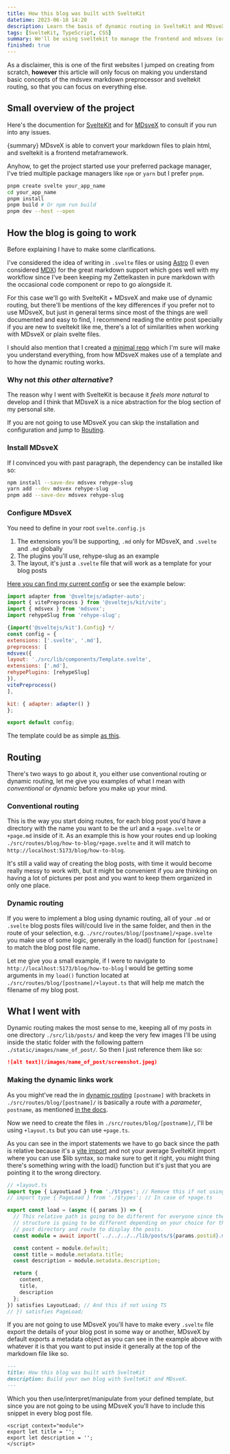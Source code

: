 ```yaml
---
title: How this blog was built with SvelteKit
datetime: 2023-06-18 14:20
description: Learn the basis of dynamic routing in SvelteKit and MDsveX.
tags: [SvelteKit, TypeScript, CSS]
summary: We'll be using sveltekit to manage the frontend and mdsvex (or not) to write the blogs in markdown (plain text), we'll learn how to make use of dynamic routes, and other small extra things.
finished: true
---
```


<script>
import config from '$lib/config';
</script>

As a disclaimer, this is one of the first websites I jumped on creating from scratch, **however** this article will only focus on making you understand basic concepts of the mdsvex markdown preprocessor and sveltekit routing, so that you can focus on everything else.

## Small overview of the project

Here's the documention for [SvelteKit](https://kit.svelte.dev/) and for [MDsveX](https://mdsvex.pngwn.io/) to consult if you run into any issues.

{summary} MDsveX is able to convert your markdown files to plain html, and sveltekit is a frontend metaframework.

Anyhow, to get the project started use your preferred package manager, I've tried multiple package managers like `npm` or `yarn` but I prefer `pnpm`.

```bash
pnpm create svelte your_app_name
cd your_app_name
pnpm install
pnpm build # Or npm run build
pnpm dev --host --open
```

## How the blog is going to work

Before explaining I have to make some clarifications.

I've considered the idea of writing in `.svelte` files or using [Astro](https://astro.build/) (I even considered [MDX](https://mdxjs.com/)) for the great markdown support which goes well with my workflow since I've been keeping my Zettelkasten in pure markdown with the occasional code component or repo to go alongside it.

For this case we'll go with SvelteKit + MDsveX and make use of dynamic routing, but there'll be mentions of the key differences if you prefer not to use MDsveX, but just in general terms since most of the things are well documented and easy to find, I recommend reading the entire post specially if you are new to sveltekit like me, there's a lot of similarities when working with MDsveX or plain svelte files.

I should also mention that I created a [minimal repo](https://github.com/santigo-zero/sveltekit-and-mdsvex-blog-example) which I'm sure will make you understand everything, from how MDsveX makes use of a template and to how the dynamic routing works.

### Why not _this other alternative_?

The reason why I went with SvelteKit is because it _feels more natural_ to develop and I think that MDsveX is a nice abstraction for the blog section of my personal site.

If you are not going to use MDsveX you can skip the installation and configuration and jump to [Routing](#routing).

### Install MDsveX

If I convinced you with past paragraph, the dependency can be installed like so:

```bash
npm install --save-dev mdsvex rehype-slug
yarn add --dev mdsvex rehype-slug
pnpm add --save-dev mdsvex rehype-slug
```

### Configure MDsveX

You need to define in your root `svelte.config.js`

1. The extensions you'll be supporting, `.md` only for MDsveX, and `.svelte` and `.md` globally
2. The plugins you'll use, rehype-slug as an example
3. The layout, it's just a `.svelte` file that will work as a template for your blog posts

[Here you can find my current
config]({config.landingpage.repo}/blob/main/svelte.config.js)
or see the example below:

```javascript
import adapter from '@sveltejs/adapter-auto';
import { vitePreprocess } from '@sveltejs/kit/vite';
import { mdsvex } from 'mdsvex';
import rehypeSlug from 'rehype-slug';

{import('@sveltejs/kit').Config} */
const config = {
extensions: ['.svelte', '.md'],
preprocess: [
mdsvex({
layout: './src/lib/components/Template.svelte',
extensions: ['.md'],
rehypePlugins: [rehypeSlug]
}),
vitePreprocess()
],

kit: { adapter: adapter() }
};

export default config;
```

The template could be as simple [as this](https://github.com/santigo-zero/sveltekit-and-mdsvex-blog-example/blob/main/src/lib/components/Template.svelte).

## Routing

There's two ways to go about it, you either use conventional routing or dynamic routing, let me give you examples of what I mean with <i>conventional</i> or <i>dynamic</i> before you make up your mind.

### Conventional routing

This is the way you start doing routes, for each blog post you'd have a directory with the name you want to be the url and a `+page.svelte` or `+page.md` inside of it. As an example this is how your routes end up looking `./src/routes/blog/how-to-blog/+page.svelte` and it will match to `http://localhost:5173/blog/how-to-blog`.

It's still a valid way of creating the blog posts, with time it would become really messy to work with, but it might be convenient if you are thinking on having a lot of pictures per post and you want to keep them organized in only one place.

### Dynamic routing

If you were to implement a blog using dynamic routing, all of your `.md` or `.svelte` blog posts files will/could live in the same folder, and then in the route of your selection, e.g. `./src/routes/blog/[postname]/+page.svelte` you make use of some logic, generally in the load() function for `[postname]` to match the blog post file name.

Let me give you a small example, if I were to navigate to `http://localhost:5173/blog/how-to-blog` I would be getting some arguments in my `load()` function located at `./src/routes/blog/[postname]/+layout.ts` that will help me match the filename of my blog post.

## What I went with

Dynamic routing makes the most sense to me, keeping all of my posts in one directory `./src/lib/posts/` and keep the very few images I'll be using inside the static folder with the following pattern `./static/images/name_of_post/`. So then I just reference them like so:

```markdown
![alt text](/images/name_of_post/screenshot.jpeg)
```

### Making the dynamic links work

As you might've read the in [dynamic routing](#dynamic-routing) `[postname]` with brackets in `./src/routes/blog/[postname]/` is basically a route with a _parameter_, `postname`, as mentioned [in the docs](https://kit.svelte.dev/docs/routing).

Now we need to create the files in `./src/routes/blog/[postname]/`, I'll be using `+layout.ts` but you can use `+page.ts`.

As you can see in the import statements we have to go back since the path is relative because it's a [vite import](https://vitejs.dev/guide/features.html#dynamic-import) and not your average SvelteKit import where you can use $lib syntax, so make sure to get it right, you might thing there's something wring with the load() function but it's just that you are pointing it to the wrong directory.

```typescript
// +layout.ts
import type { LayoutLoad } from './$types'; // Remove this if not using TS
// import type { PageLoad } from './$types'; // In case of +page.ts

export const load = (async ({ params }) => {
  // This relative path is going to be different for everyone since the
  // structure is going to be different depending on your choice for the blog
  // post directory and route to display the posts.
  const module = await import(`../../../../lib/posts/${params.postid}.md`);

  const content = module.default;
  const title = module.metadata.title;
  const description = module.metadata.description;

  return {
    content,
    title,
    description
  };
}) satisfies LayoutLoad; // And this if not using TS
// }) satisfies PageLoad;
```

If you are not going to use MDsveX you'll have to make every `.svelte` file export the details of your blog post in some way or another, MDsveX by default exports a metadata object as you can see in the example above with whatever it is that you want to put inside it generally at the top of the markdown file like so.

```markdown
---
title: How this blog was built with SvelteKit
description: Build your own blog with SvelteKit and MDsveX.
---
```

Which you then use/interpret/manipulate from your defined template, but since you are not going to be using MDsveX you'll have to include this snippet in every blog post file.

```svelte
<script context="module">
export let title = '';
export let description = '';
</script>
```
